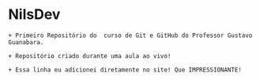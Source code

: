 # NilsDev

    + Primeiro Repositório do  curso de Git e GitHub do Professor Gustavo Guanabara.

    + Repositório criado durante uma aula ao vivo!

    + Essa linha eu adicionei diretamente no site! Que IMPRESSIONANTE!

